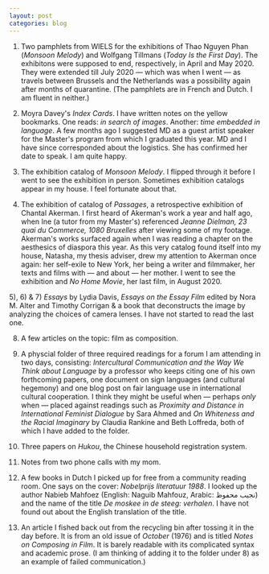 ```yaml
---
layout: post
categories: blog
---
```



1) Two pamphlets from WIELS for the exhibitions of Thao Nguyen Phan (_Monsoon Melody_) and Wolfgang Tillmans (_Today Is the First Day_). The exhibitons were supposed to end, respectively, in April and May 2020. They were extended till July 2020 — which was when I went — as travels between Brussels and the Netherlands was a possibility again after months of quarantine. (The pamphlets are in French and Dutch. I am fluent in neither.)

2) Moyra Davey's _Index Cards_. I have written notes on the yellow bookmarks. One reads: _in search of images_. Another: _time embedded in language_. A few months ago I suggested MD as a guest artist speaker for the Master's program from which I graduated this year. MD and I have since corresponded about the logistics. She has confirmed her date to speak. I am quite happy.

3) The exhibition catalog of _Monsoon Melody_. I flipped through it before I went to see the exhibition in person. Sometimes exhibition catalogs appear in my house. I feel fortunate about that.

4) The exhibition of catalog of _Passages_, a retrospective exhibition of Chantal Akerman. I first heard of Akerman's work a year and half ago, when Ine (a tutor from my Master's) referenced _Jeanne Dielman, 23 quai du Commerce, 1080 Bruxelles_ after viewing some of my footage. Akerman's works surfaced again when I was reading a chapter on the aesthesics of diaspora this year. As this very catalog found itself into my house, Natasha, my thesis adviser, drew my attention to Akerman once again: her self-exile to New York, her being a writer and filmmaker, her texts and films with — and about — her mother. I went to see the exhibition and _No Home Movie_, her last film, in August 2020. 

5), 6) & 7) _Essays_ by Lydia Davis, _Essays on the Essay Film_ edited by Nora M. Alter and Timothy Corrigan & a book that deconstructs the image by analyzing the choices of camera lenses. I have not started to read the last one.

8) A few articles on the topic: film as composition.

9) A physcial folder of three required readings for a forum I am attending in two days, consisting: _Intercultural Communication and the Way We Think about Language_ by a professor who keeps citing one of his own forthcoming papers, one document on sign languages (and cultural hegemony) and one blog post on fair language use in international cultural cooperation. I think they might be useful when — perhaps _only_ when — placed against readings such as _Proximity and Distance in International Feminist Dialogue_ by Sara Ahmed and _On Whiteness and the Racial Imaginary_ by Claudia Rankine and Beth Loffreda, both of which I have added to the folder.

10) Three papers on _Hukou_, the Chinese household registration system.

11) Notes from two phone calls with my mom.
 
12) A few books in Dutch I picked up for free from a community reading room. One says on the cover: _Nobelprijs literatuur 1988_. I looked up the author Nabieb Mahfoez (English: Naguib Mahfouz, Arabic: نجيب محفوظ‎) and the name of the title _De moskee in de steeg: verhalen_. I have not found out about the English translation of the title.

13) An article I fished back out from the recycling bin after tossing it in the day before. It is from an old issue of _October_ (1976) and is titled _Notes on Composing in Film_. It is barely readable with its complicated syntax and academic prose. (I am thinking of adding it to the folder under 8) as an example of failed communication.)